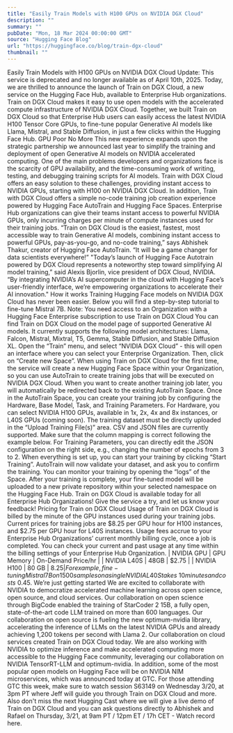 ```yaml
---
title: "Easily Train Models with H100 GPUs on NVIDIA DGX Cloud"
description: ""
summary: ""
pubDate: "Mon, 18 Mar 2024 00:00:00 GMT"
source: "Hugging Face Blog"
url: "https://huggingface.co/blog/train-dgx-cloud"
thumbnail: ""
---
```


Easily Train Models with H100 GPUs on NVIDIA DGX Cloud
Update: This service is deprecated and no longer available as of April 10th, 2025.
Today, we are thrilled to announce the launch of Train on DGX Cloud, a new service on the Hugging Face Hub, available to Enterprise Hub organizations. Train on DGX Cloud makes it easy to use open models with the accelerated compute infrastructure of NVIDIA DGX Cloud. Together, we built Train on DGX Cloud so that Enterprise Hub users can easily access the latest NVIDIA H100 Tensor Core GPUs, to fine-tune popular Generative AI models like Llama, Mistral, and Stable Diffusion, in just a few clicks within the Hugging Face Hub.
GPU Poor No More
This new experience expands upon the strategic partnership we announced last year to simplify the training and deployment of open Generative AI models on NVIDIA accelerated computing. One of the main problems developers and organizations face is the scarcity of GPU availability, and the time-consuming work of writing, testing, and debugging training scripts for AI models. Train with DGX Cloud offers an easy solution to these challenges, providing instant access to NVIDIA GPUs, starting with H100 on NVIDIA DGX Cloud. In addition, Train with DGX Cloud offers a simple no-code training job creation experience powered by Hugging Face AutoTrain and Hugging Face Spaces.
Enterprise Hub organizations can give their teams instant access to powerful NVIDIA GPUs, only incurring charges per minute of compute instances used for their training jobs.
“Train on DGX Cloud is the easiest, fastest, most accessible way to train Generative AI models, combining instant access to powerful GPUs, pay-as-you-go, and no-code training,” says Abhishek Thakur, creator of Hugging Face AutoTrain. “It will be a game changer for data scientists everywhere!”
"Today’s launch of Hugging Face Autotrain powered by DGX Cloud represents a noteworthy step toward simplifying AI model training,” said Alexis Bjorlin, vice president of DGX Cloud, NVIDIA. “By integrating NVIDIA’s AI supercomputer in the cloud with Hugging Face’s user-friendly interface, we’re empowering organizations to accelerate their AI innovation."
How it works
Training Hugging Face models on NVIDIA DGX Cloud has never been easier. Below you will find a step-by-step tutorial to fine-tune Mistral 7B.
Note: You need access to an Organization with a Hugging Face Enterprise subscription to use Train on DGX Cloud
You can find Train on DGX Cloud on the model page of supported Generative AI models. It currently supports the following model architectures: Llama, Falcon, Mistral, Mixtral, T5, Gemma, Stable Diffusion, and Stable Diffusion XL.
Open the “Train” menu, and select “NVIDIA DGX Cloud” - this will open an interface where you can select your Enterprise Organization.
Then, click on “Create new Space”. When using Train on DGX Cloud for the first time, the service will create a new Hugging Face Space within your Organization, so you can use AutoTrain to create training jobs that will be executed on NVIDIA DGX Cloud. When you want to create another training job later, you will automatically be redirected back to the existing AutoTrain Space.
Once in the AutoTrain Space, you can create your training job by configuring the Hardware, Base Model, Task, and Training Parameters.
For Hardware, you can select NVIDIA H100 GPUs, available in 1x, 2x, 4x and 8x instances, or L40S GPUs (coming soon). The training dataset must be directly uploaded in the “Upload Training File(s)” area. CSV and JSON files are currently supported. Make sure that the column mapping is correct following the example below. For Training Parameters, you can directly edit the JSON configuration on the right side, e.g., changing the number of epochs from 3 to 2.
When everything is set up, you can start your training by clicking “Start Training”. AutoTrain will now validate your dataset, and ask you to confirm the training.
You can monitor your training by opening the “logs” of the Space.
After your training is complete, your fine-tuned model will be uploaded to a new private repository within your selected namespace on the Hugging Face Hub.
Train on DGX Cloud is available today for all Enterprise Hub Organizations! Give the service a try, and let us know your feedback!
Pricing for Train on DGX Cloud
Usage of Train on DGX Cloud is billed by the minute of the GPU instances used during your training jobs. Current prices for training jobs are $8.25 per GPU hour for H100 instances, and $2.75 per GPU hour for L40S instances. Usage fees accrue to your Enterprise Hub Organizations’ current monthly billing cycle, once a job is completed. You can check your current and past usage at any time within the billing settings of your Enterprise Hub Organization.
| NVIDIA GPU | GPU Memory | On-Demand Price/hr |
| NVIDIA L40S | 48GB | $2.75 |
| NVIDIA H100 | 80 GB | $8.25 |
For example, fine-tuning Mistral 7B on 1500 samples on a single NVIDIA L40S takes ~10 minutes and costs ~$0.45.
We’re just getting started
We are excited to collaborate with NVIDIA to democratize accelerated machine learning across open science, open source, and cloud services.
Our collaboration on open science through BigCode enabled the training of StarCoder 2 15B, a fully open, state-of-the-art code LLM trained on more than 600 languages.
Our collaboration on open source is fueling the new optimum-nvidia library, accelerating the inference of LLMs on the latest NVIDIA GPUs and already achieving 1,200 tokens per second with Llama 2.
Our collaboration on cloud services created Train on DGX Cloud today. We are also working with NVIDIA to optimize inference and make accelerated computing more accessible to the Hugging Face community, leveraging our collaboration on NVIDIA TensorRT-LLM and optimum-nvidia. In addition, some of the most popular open models on Hugging Face will be on NVIDIA NIM microservices, which was announced today at GTC.
For those attending GTC this week, make sure to watch session S63149 on Wednesday 3/20, at 3pm PT where Jeff will guide you through Train on DGX Cloud and more. Also don't miss the next Hugging Cast where we will give a live demo of Train on DGX Cloud and you can ask questions directly to Abhishek and Rafael on Thursday, 3/21, at 9am PT / 12pm ET / 17h CET - Watch record here.